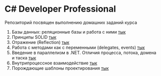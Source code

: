 # С# Developer Professional
Репозиторий посвящен выполнению домашних заданий курса

1. Базы данных: реляционные базы и работа с ними [тык](https://github.com/Haxend/OtusCProHomework/tree/main/Homework1)  
2. Принципы SOLID [тык](https://github.com/Haxend/OtusCProHomework/tree/main/Homework2)  
3. Отражение (Reflection) [тык](https://github.com/Haxend/OtusCProHomework/tree/main/Homework3)  
4. Работа с методами как с переменными (delegates, events) [тык](https://github.com/Haxend/OtusCProHomework/tree/main/Homework4)  
5. Введение в параллелизм в .NET. Отличия процесса, потока, домена и таска [тык](https://github.com/Haxend/OtusCProHomework/tree/main/Homework5)  
6. Внутрипроцессное взаимодействие [тык](https://github.com/Haxend/OtusCProHomework/tree/main/Homework6)  
7. Порождающие шаблоны проектирования [тык](https://github.com/Haxend/OtusCProHomework/tree/main/Homework7)  
